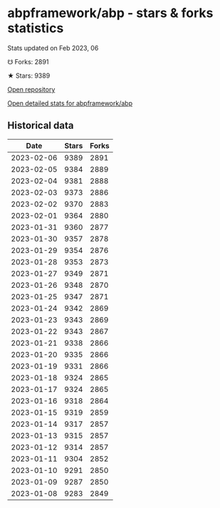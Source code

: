 # abpframework/abp - stars & forks statistics

Stats updated on Feb 2023, 06

☋ Forks: 2891

★ Stars: 9389

[Open repository](https://github.com/abpframework/abp)

[Open detailed stats for abpframework/abp](https://reviewgithub.com/rep/abpframework/abp)

## Historical data
| Date | Stars | Forks |
|------|-------|-------|
| 2023-02-06 | 9389 | 2891 | 
| 2023-02-05 | 9384 | 2889 | 
| 2023-02-04 | 9381 | 2888 | 
| 2023-02-03 | 9373 | 2886 | 
| 2023-02-02 | 9370 | 2883 | 
| 2023-02-01 | 9364 | 2880 | 
| 2023-01-31 | 9360 | 2877 | 
| 2023-01-30 | 9357 | 2878 | 
| 2023-01-29 | 9354 | 2876 | 
| 2023-01-28 | 9353 | 2873 | 
| 2023-01-27 | 9349 | 2871 | 
| 2023-01-26 | 9348 | 2870 | 
| 2023-01-25 | 9347 | 2871 | 
| 2023-01-24 | 9342 | 2869 | 
| 2023-01-23 | 9343 | 2869 | 
| 2023-01-22 | 9343 | 2867 | 
| 2023-01-21 | 9338 | 2866 | 
| 2023-01-20 | 9335 | 2866 | 
| 2023-01-19 | 9331 | 2866 | 
| 2023-01-18 | 9324 | 2865 | 
| 2023-01-17 | 9324 | 2865 | 
| 2023-01-16 | 9318 | 2864 | 
| 2023-01-15 | 9319 | 2859 | 
| 2023-01-14 | 9317 | 2857 | 
| 2023-01-13 | 9315 | 2857 | 
| 2023-01-12 | 9314 | 2857 | 
| 2023-01-11 | 9304 | 2852 | 
| 2023-01-10 | 9291 | 2850 | 
| 2023-01-09 | 9287 | 2850 | 
| 2023-01-08 | 9283 | 2849 | 

